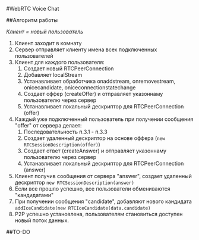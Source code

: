 #WebRTC Voice Chat

##Алгоритм работы

_Клиент = новый пользователь_

1. Клиент заходит в комнату
2. Сервер отправляет клиенту имена всех подключенных пользователей
3. Клиент для каждого пользователя:
   1. Создает новый RTCPeerConnection
   2. Добавляет localStream
   3. Устанавливает обработчика onaddstream, onremovestream, onicecandidate, oniceconnectionstatechange
   4. Создает оффер (createOffer) и отправляет указоннаму пользователю через сервер
   5. Устанавливает локальный дескриптор для RTCPeerConnection (offer)
4. Каждый уже подключенный пользователь при получении сообщения "offer" от сервера делает:
   1. Последовательность п.3.1 - п.3.3
   2. Создает удаленный дескриптор на основе оффера (`new RTCSessionDescription(offer)`)
   3. Создает ответ (createAnswer) и отправляет указоннаму пользователю через сервер
   4. Устанавливает локальный дескриптор для RTCPeerConnection (answer)
5. Клиент получив сообщения от сервера "answer", создает удаленный дескриптор `new RTCSessionDescription(answer)`
6. Если все прошло успешно, все пользователи обмениваются "кандидатами"
7. При получении сообщения "candidate", добавляют нового кандидата `addIceCandidate(new RTCIceCandidate(data.candidate)`
8. P2P успешно установлена, пользователям становиться доступен новый поток данных.

##TO-DO

